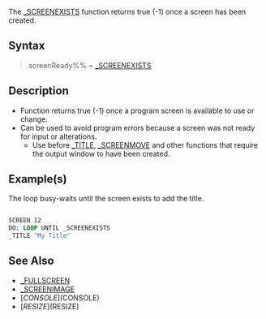 The [_SCREENEXISTS](_SCREENEXISTS) function returns true (-1) once a screen has been created.

## Syntax

> screenReady%% = [_SCREENEXISTS](_SCREENEXISTS)

## Description

* Function returns true (-1) once a program screen is available to use or change.
* Can be used to avoid program errors because a screen was not ready for input or alterations.
  * Use before [_TITLE](_TITLE), [_SCREENMOVE](_SCREENMOVE) and other functions that require the output window to have been created.

## Example(s)

The loop busy-waits until the screen exists to add the title.

```vb

SCREEN 12
DO: LOOP UNTIL _SCREENEXISTS
_TITLE "My Title"

```

## See Also

* [_FULLSCREEN](_FULLSCREEN)
* [_SCREENIMAGE](_SCREENIMAGE)
* [$CONSOLE]($CONSOLE)
* [$RESIZE]($RESIZE)
